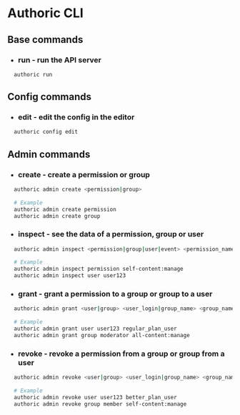# Authoric CLI

## Base commands
+ ### run - run the API server
```bash
  authoric run
```

## Config commands
+ ### edit - edit the config in the editor
```bash
  authoric config edit
```

## Admin commands
+ ### create - create a permission or group
```bash
  authoric admin create <permission|group>
  
  # Example
  authoric admin create permission
  authoric admin create group
```
+ ### inspect - see the data of a permission, group or user
```bash
  authoric admin inspect <permission|group|user|event> <permission_name|group_name|user_login|event_id>
  
  # Example
  authoric admin inspect permission self-content:manage
  authoric admin inspect user user123
```
+ ### grant - grant a permission to a group or group to a user
```bash
  authoric admin grant <user|group> <user_login|group_name> <group_name|permission_name>
  
  # Example
  authoric admin grant user user123 regular_plan_user
  authoric admin grant group moderator all-content:manage
```
+ ### revoke - revoke a permission from a group or group from a user
```bash
  authoric admin revoke <user|group> <user_login|group_name> <group_name|permission_name>
  
  # Example
  authoric admin revoke user user123 better_plan_user
  authoric admin revoke group member self-content:manage
```
